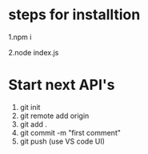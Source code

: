 # steps for installtion
1.npm i
 
2.node index.js


# Start next API's
1. git init
2. git remote add origin
3. git add .
4. git commit -m "first comment"
5. git push (use VS code UI)